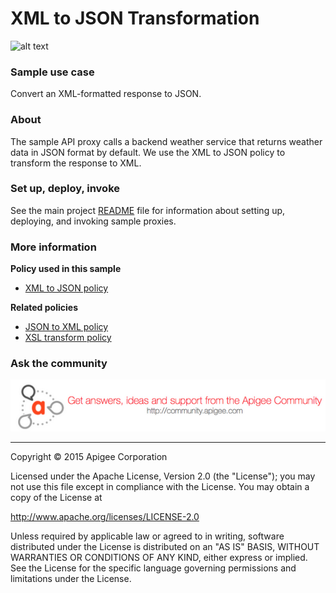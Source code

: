 # XML to JSON Transformation

![alt text](https://github.com/apigee/api-platform-samples/blob/master/images/icon-xml-to-json.jpg)

### Sample use case

Convert an XML-formatted response to JSON. 

### About

The sample API proxy calls a backend weather service that returns weather data in JSON format by default. We use the XML to JSON policy to transform the response to XML. 

### Set up, deploy, invoke

See the main project [README](../../README.md) file for information about setting up, deploying, and invoking sample proxies. 

### More information

**Policy used in this sample**
* [XML to JSON policy](http://apigee.com/docs/api-services/reference/xml-json-policy)

**Related policies**
* [JSON to XML policy](http://apigee.com/docs/api-services/reference/json-xml-policy)
* [XSL transform policy](http://apigee.com/docs/api-services/reference/xsl-transform-policy)

### Ask the community

[![alt text](../../images/apigee-community.png "Apigee Community is a great place to ask questions and find answers about developing API proxies. ")](https://community.apigee.com?via=github)

---

Copyright © 2015 Apigee Corporation

Licensed under the Apache License, Version 2.0 (the "License"); you may not use
this file except in compliance with the License. You may obtain a copy
of the License at

http://www.apache.org/licenses/LICENSE-2.0

Unless required by applicable law or agreed to in writing, software
distributed under the License is distributed on an "AS IS" BASIS,
WITHOUT WARRANTIES OR CONDITIONS OF ANY KIND, either express or implied.
See the License for the specific language governing permissions and
limitations under the License.
